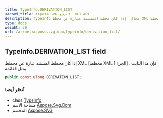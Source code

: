 ```yaml
---
title: TypeInfo.DERIVATION_LIST
second_title: Aspose.SVG لمرجع .NET API
description: TypeInfo مجال. إذا كان مخطط المستند عبارة عن مخطط XML مخطط XML الجزء 1  فإن هذا الثابت يمثل القائمة.
type: docs
weight: 50
url: /ar/net/aspose.svg.dom/typeinfo/derivation_list/
---
```

## TypeInfo.DERIVATION_LIST field

إذا كان مخطط المستند عبارة عن مخطط XML [مخطط XML الجزء 1] ، فإن هذا الثابت يمثل القائمة.

```csharp
public const ulong DERIVATION_LIST;
```

### أنظر أيضا

* class [TypeInfo](../)
* مساحة الاسم [Aspose.Svg.Dom](../../typeinfo/)
* المجسم [Aspose.SVG](../../../)


